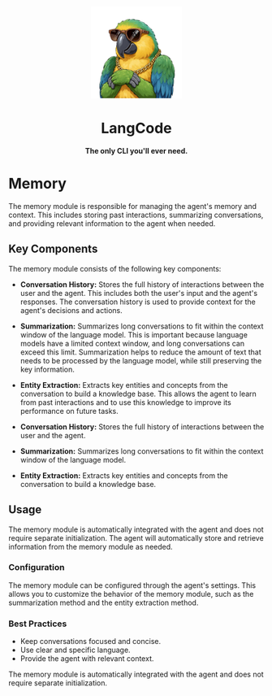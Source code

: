 <div align="center">
  <img src="../assets/logo.png" alt="LangCode Logo" width="180" />
  <h1><b>LangCode</b></h1>
  <p><b>The only CLI you'll ever need.</b></p>
</div>

# Memory

The memory module is responsible for managing the agent's memory and context. This includes storing past interactions, summarizing conversations, and providing relevant information to the agent when needed.

## Key Components

The memory module consists of the following key components:

- **Conversation History:** Stores the full history of interactions between the user and the agent. This includes both the user's input and the agent's responses. The conversation history is used to provide context for the agent's decisions and actions.
- **Summarization:** Summarizes long conversations to fit within the context window of the language model. This is important because language models have a limited context window, and long conversations can exceed this limit. Summarization helps to reduce the amount of text that needs to be processed by the language model, while still preserving the key information.
- **Entity Extraction:** Extracts key entities and concepts from the conversation to build a knowledge base. This allows the agent to learn from past interactions and to use this knowledge to improve its performance on future tasks.



- **Conversation History:** Stores the full history of interactions between the user and the agent.
- **Summarization:** Summarizes long conversations to fit within the context window of the language model.
- **Entity Extraction:** Extracts key entities and concepts from the conversation to build a knowledge base.

## Usage

The memory module is automatically integrated with the agent and does not require separate initialization. The agent will automatically store and retrieve information from the memory module as needed.

### Configuration

The memory module can be configured through the agent's settings. This allows you to customize the behavior of the memory module, such as the summarization method and the entity extraction method.

### Best Practices

- Keep conversations focused and concise.
- Use clear and specific language.
- Provide the agent with relevant context.



The memory module is automatically integrated with the agent and does not require separate initialization.
